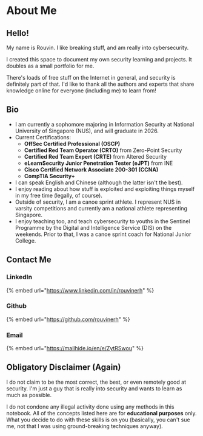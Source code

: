 # About Me

## Hello!

My name is Rouvin. I like breaking stuff, and am really into cybersecurity.

I created this space to document my own security learning and projects. It doubles as a small portfolio for me.

There's loads of free stuff on the Internet in general, and security is definitely part of that. I'd like to thank all the authors and experts that share knowledge online for everyone (including me) to learn from!

## Bio

* I am currently a sophomore majoring in Information Security at National University of Singapore (NUS), and will graduate in 2026.
* Current Certifications:
    * **OffSec Certified Professional (OSCP)**
    * **Certified Red Team Operator (CRTO)** from Zero-Point Security
    * **Certified Red Team Expert (CRTE)** from Altered Security
    * **eLearnSecurity Junior Penetration Tester (eJPT)** from INE
    * **Cisco Certified Network Associate 200-301 (CCNA)**
    * **CompTIA Security+**
* I can speak English and Chinese (although the latter isn't the best).
* I enjoy reading about how stuff is exploited and exploiting things myself in my free time (legally, of course).
* Outside of security, I am a canoe sprint athlete. I represent NUS in varsity competitions and currently am a national athlete representing Singapore.
* I enjoy teaching too, and teach cybersecurity to youths in the Sentinel Programme by the Digital and Intelligence Service (DIS) on the weekends. Prior to that, I was a canoe sprint coach for National Junior College.

## Contact Me

### LinkedIn

{% embed url="https://www.linkedin.com/in/rouvinerh" %}

### Github

{% embed url="https://github.com/rouvinerh" %}

### Email

{% embed url="https://mailhide.io/en/e/ZytRSwou" %}

## Obligatory Disclaimer (Again)

I do not claim to be the most correct, the best, or even remotely good at security. I'm just a guy that is really into security and wants to learn as much as possible.

I do not condone any illegal activity done using any methods in this notebook. All of the concepts listed here are for **educational purposes** only. What you decide to do with these skills is on you (basically, you can't sue me, not that I was using ground-breaking techniques anyway).